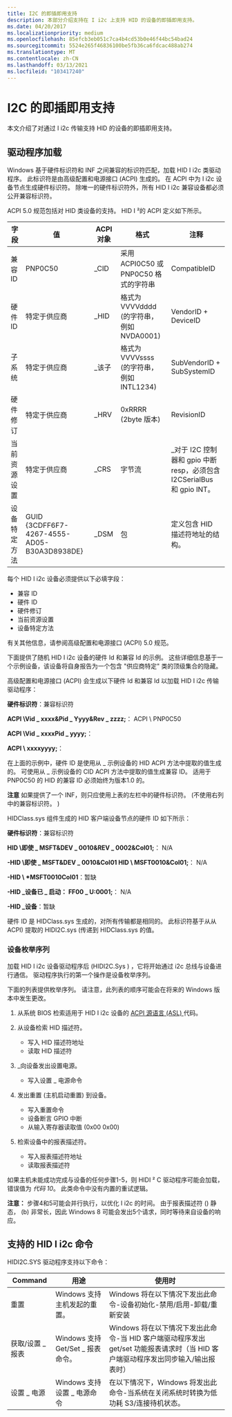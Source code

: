 ```yaml
---
title: I2C 的即插即用支持
description: 本部分介绍支持在 I i2c 上支持 HID 的设备的即插即用支持。
ms.date: 04/20/2017
ms.localizationpriority: medium
ms.openlocfilehash: 85efcb3eb051c7ca4b4cd53b0e46f44bc54bad24
ms.sourcegitcommit: 5524e265f46836100be5fb36ca6fdcac488ab274
ms.translationtype: MT
ms.contentlocale: zh-CN
ms.lasthandoff: 03/13/2021
ms.locfileid: "103417240"
---
```

# <a name="plug-and-play-support-for-i2c"></a>I2C 的即插即用支持

本文介绍了对通过 I i2c 传输支持 HID 的设备的即插即用支持。

## <a name="driver-loading"></a>驱动程序加载

Windows 基于硬件标识符和 INF 之间兼容的标识符匹配，加载 HID I i2c 类驱动程序。 此标识符是由高级配置和电源接口 (ACPI) 生成的。 在 ACPI 中为 I i2c 设备节点生成硬件标识符。 除唯一的硬件标识符外，所有 HID I i2c 兼容设备都必须公开兼容标识符。

ACPI 5.0 规范包括对 HID 类设备的支持。 HID I ²的 ACPI 定义如下所示。

| 字段 | 值 | ACPI 对象 | 格式 | 注释 |
|--- | --- | ---- | ---- | ---- |
| 兼容 ID | PNP0C50 | \_CID | 采用 ACPI0C50 或 PNP0C50 格式的字符串 |CompatibleID |
| 硬件 ID | 特定于供应商 | \_HID | 格式为 VVVVdddd (的字符串，例如 NVDA0001)  | VendorID + DeviceID |
| 子系统 | 特定于供应商 | \_该子 | 格式为 VVVVssss (的字符串，例如 INTL1234)  | SubVendorID + SubSystemID |
| 硬件修订 | 特定于供应商 | \_HRV | 0xRRRR (2byte 版本)  | RevisionID |
| 当前资源设置 | 特定于供应商 | \_CRS | 字节流 | \_对于 I2C 控制器和 gpio 中断 resp，必须包含 I2CSerialBus 和 gpio INT。 |
| 设备特定方法 | GUID {3CDFF6F7-4267-4555-AD05-B30A3D8938DE} | \_DSM | 包 | 定义包含 HID 描述符地址的结构。 |

 每个 HID I i2c 设备必须提供以下必填字段：

- 兼容 ID
- 硬件 ID
- 硬件修订
- 当前资源设置
- 设备特定方法

有关其他信息，请参阅高级配置和电源接口 (ACPI) 5.0 规范。

下面提供了随机 HID I i2c 设备的硬件 Id 和兼容 Id 的示例。 这些详细信息基于一个示例设备，该设备将自身报告为一个包含 "供应商特定" 类的顶级集合的隐藏。

高级配置和电源接口 (ACPI) 会生成以下硬件 Id 和兼容 Id 以加载 HID I i2c 传输驱动程序：

**硬件标识符**：兼容标识符

**ACPI \\Vid \_ xxxx&Pid \_ Yyyy&Rev \_ zzzz;**： ACPI \\ PNP0C50

**ACPI \\Vid \_ xxxxPid \_ yyyy;**：

**ACPI \\ xxxxyyyy;**：

在上面的示例中，硬件 ID 是使用从 \_ 示例设备的 HID ACPI 方法中提取的值生成的。 可使用从 \_ 示例设备的 CID ACPI 方法中提取的值生成兼容 ID。 适用于 PNP0C50 的 HID 的兼容 ID 必须始终为版本1.0 的。

**注意**  如果提供了一个 INF，则只应使用上表的左栏中的硬件标识符。  (不使用右列中的兼容标识符。 ) 

HIDClass.sys 组件生成的 HID 客户端设备节点的硬件 ID 如下所示：

**硬件标识符**：兼容标识符

**HID \\即使 \_ MSFT&DEV \_ 0010&REV \_ 0002&Col01;**： N/A

**-HID \\即使 \_ MSFT&DEV \_ 0010&Col01 HID \\ MSFT0010&Col01;**： N/A

**-HID \\ \*MSFT0010Col01**：暂缺

**-HID \_设备已 \_ 启动： FF00 \_ U:0001;**： N/A

**-HID \_设备**：暂缺

硬件 ID 是 HIDClass.sys 生成的，对所有传输都是相同的。 此标识符基于从从 ACPI) 提取的 HIDI2C.sys (传递到 HIDClass.sys 的值。

### <a name="device-enumeration-sequence"></a>设备枚举序列

加载 HID I i2c 设备驱动程序后 (HIDI2C.Sys ) ，它将开始通过 i2c 总线与设备进行通信。 驱动程序执行的第一个操作是设备枚举序列。

下面的列表提供枚举序列。 请注意，此列表的顺序可能会在将来的 Windows 版本中发生更改。

1. 从系统 BIOS 检索适用于 HID I i2c 设备的 [ACPI 源语言 (ASL) ](https://uefi.org/htmlspecs/ACPI_Spec_6_4_html/19_ASL_Reference/ACPI_Source_Language_Reference.html?highlight=acpi%20source%20language)  代码。

2. 从设备检索 HID 描述符。
    - 写入 HID 描述符地址
    - 读取 HID 描述符

3. \_向设备发出设置电源。
    - 写入设置 \_ 电源命令

4. 发出重置 (主机启动重置) 到设备。
    - 写入重置命令
    - 设备断言 GPIO 中断
    - 从输入寄存器读取值 (0x00 0x00) 

5. 检索设备中的报表描述符。
    - 写入报表描述符地址
    - 读取报表描述符

如果主机未能成功完成与设备的任何步骤1-5，则 HIDI ² C 驱动程序可能会加载，错误值为 *代码 10*。 此类命令中没有内置的重试逻辑。

**注意：** 步骤4和5可能会并行执行，以优化 I i2c 的时间。 由于报表描述符 () 静态， (b) 非常长，因此 Windows 8 可能会发出5个请求，同时等待来自设备的响应。

## <a name="supported-hid-ic-commands"></a>支持的 HID I i2c 命令

HIDI2C.SYS 驱动程序支持以下命令：

| Command | 用途 | 使用时 |
| --- | ---- | --- |
| 重置 | Windows 支持主机发起的重置。 | Windows 将在以下情况下发出此命令-设备初始化-禁用/启用-卸载/重新安装 |
| 获取/设置 \_ 报表 | Windows 支持 Get/Set \_ 报表命令。 | Windows 将在以下情况下发出此命令-当 HID 客户端驱动程序发出 get/set 功能报表请求时（当 HID 客户端驱动程序发出同步输入/输出报表时） |
| 设置 \_ 电源 | Windows 支持设置 \_ 电源命令 | 在以下情况下，Windows 将发出此命令-当系统在关闭系统时转换为低功耗 S3/连接待机状态。 |

